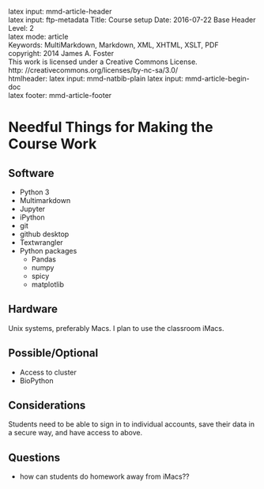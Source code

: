 latex input:	mmd-article-header  
latex input:	ftp-metadata 
Title:	Course setup
Date:	2016-07-22 
Base Header Level:	2  
latex mode:	article  
Keywords:	MultiMarkdown, Markdown, XML, XHTML, XSLT, PDF   
copyright:	2014 James A. Foster  
	This work is licensed under a Creative Commons License.  
	http:	//creativecommons.org/licenses/by-nc-sa/3.0/  
htmlheader:	<script type="text/javascript" src="http://cdn.mathjax.org/mathjax/latest/MathJax.js?config=TeX-AMS-MML_HTMLorMML"></script>
latex input:	mmd-natbib-plain
latex input:	mmd-article-begin-doc  
latex footer:	mmd-article-footer  
# Needful Things for Making the Course Work #

## Software ##
* Python 3
* Multimarkdown
* Jupyter
* iPython
* git
* github desktop
* Textwrangler
* Python packages
    * Pandas
    * numpy
    * spicy
    * matplotlib

 
## Hardware ##
Unix systems, preferably Macs. 
I plan to use the classroom iMacs.
## Possible/Optional ##
* Access to cluster
* BioPython
## Considerations ##
Students need to be able to sign in to individual accounts, save their data in a secure way, and have access to above.
## Questions ##

* how can students do homework away from iMacs??